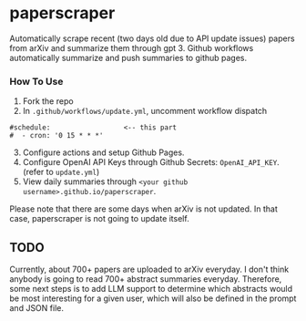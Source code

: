 # paperscraper

Automatically scrape recent (two days old due to API update issues) papers from arXiv and summarize them through gpt 3. Github workflows automatically summarize and push summaries to github pages.

### How To Use
1. Fork the repo
2. In `.github/workflows/update.yml`, uncomment workflow dispatch
```
#schedule:                  <-- this part
#  - cron: '0 15 * * *'
```
3. Configure actions and setup Github Pages.
4. Configure OpenAI API Keys through Github Secrets: `OpenAI_API_KEY`. (refer to `update.yml`)
5. View daily summaries through `<your github username>.github.io/paperscraper`.

Please note that there are some days when arXiv is not updated. In that case, paperscraper is not going to update itself.

## TODO
Currently, about 700+ papers are uploaded to arXiv everyday. I don't think anybody is going to read 700+ abstract summaries everyday. Therefore, some next steps is to add LLM support to determine which abstracts would be most interesting for a given user, which will also be defined in the prompt and JSON file.

